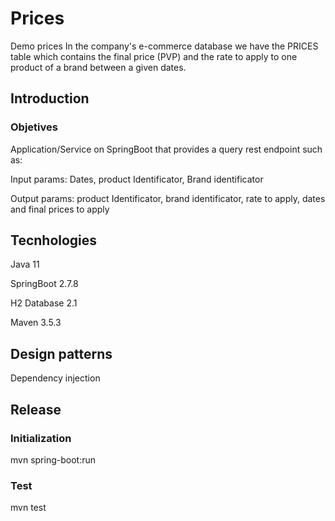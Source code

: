 # Prices
Demo prices
In the company's e-commerce database we have the PRICES table which contains the final price (PVP) and the rate to apply to one product of a brand between a given dates.

## Introduction

### Objetives

Application/Service on SpringBoot that provides a query rest endpoint such as:

Input params: Dates, product Identificator, Brand identificator

Output params: product Identificator, brand identificator, rate to apply, dates and final prices to apply 

## Tecnhologies

Java 11 

SpringBoot 2.7.8 

H2 Database 2.1

Maven 3.5.3 

## Design patterns

Dependency injection

## Release

### Initialization
mvn spring-boot:run

### Test
mvn test



